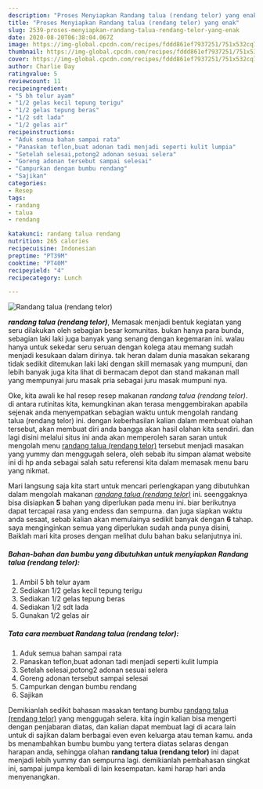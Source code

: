 ```yaml
---
description: "Proses Menyiapkan Randang talua (rendang telor) yang enak"
title: "Proses Menyiapkan Randang talua (rendang telor) yang enak"
slug: 2539-proses-menyiapkan-randang-talua-rendang-telor-yang-enak
date: 2020-08-20T06:38:04.067Z
image: https://img-global.cpcdn.com/recipes/fddd861ef7937251/751x532cq70/randang-talua-rendang-telor-foto-resep-utama.jpg
thumbnail: https://img-global.cpcdn.com/recipes/fddd861ef7937251/751x532cq70/randang-talua-rendang-telor-foto-resep-utama.jpg
cover: https://img-global.cpcdn.com/recipes/fddd861ef7937251/751x532cq70/randang-talua-rendang-telor-foto-resep-utama.jpg
author: Charlie Day
ratingvalue: 5
reviewcount: 11
recipeingredient:
- "5 bh telur ayam"
- "1/2 gelas kecil tepung terigu"
- "1/2 gelas tepung beras"
- "1/2 sdt lada"
- "1/2 gelas air"
recipeinstructions:
- "Aduk semua bahan sampai rata"
- "Panaskan teflon,buat adonan tadi menjadi seperti kulit lumpia"
- "Setelah selesai,potong2 adonan sesuai selera"
- "Goreng adonan tersebut sampai selesai"
- "Campurkan dengan bumbu rendang"
- "Sajikan"
categories:
- Resep
tags:
- randang
- talua
- rendang

katakunci: randang talua rendang 
nutrition: 265 calories
recipecuisine: Indonesian
preptime: "PT39M"
cooktime: "PT40M"
recipeyield: "4"
recipecategory: Lunch

---
```



![Randang talua (rendang telor)](https://img-global.cpcdn.com/recipes/fddd861ef7937251/751x532cq70/randang-talua-rendang-telor-foto-resep-utama.jpg)

<b><i>randang talua (rendang telor)</i></b>, Memasak menjadi bentuk kegiatan yang seru dilakukan oleh sebagian besar komunitas. bukan hanya para bunda, sebagian laki laki juga banyak yang senang dengan kegemaran ini. walau hanya untuk sekedar seru seruan dengan kolega atau memang sudah menjadi kesukaan dalam dirinya. tak heran dalam dunia masakan sekarang tidak sedikit ditemukan laki laki dengan skill memasak yang mumpuni, dan lebih banyak juga kita lihat di bermacam depot dan stand makanan mall yang mempunyai juru masak pria sebagai juru masak mumpuni nya.

Oke, kita awali ke hal resep resep makanan <i>randang talua (rendang telor)</i>. di antara rutinitas kita, kemungkinan akan terasa menggembirakan apabila sejenak anda menyempatkan sebagian waktu untuk mengolah randang talua (rendang telor) ini. dengan keberhasilan kalian dalam membuat olahan tersebut, akan membuat diri anda bangga akan hasil olahan kita sendiri. dan lagi disini melalui situs ini anda akan memperoleh saran saran untuk mengolah menu <u>randang talua (rendang telor)</u> tersebut menjadi masakan yang yummy dan menggugah selera, oleh sebab itu simpan alamat website ini di hp anda sebagai salah satu referensi kita dalam memasak menu baru yang nikmat.




Mari langsung saja kita start untuk mencari perlengkapan yang dibutuhkan dalam mengolah makanan <u><i>randang talua (rendang telor)</i></u> ini. seenggaknya bisa disiapkan <b>5</b> bahan yang diperlukan pada menu ini. biar berikutnya dapat tercapai rasa yang endess dan sempurna. dan juga siapkan waktu anda sesaat, sebab kalian akan memulainya sedikit banyak dengan <b>6</b> tahap. saya menginginkan semua yang diperlukan sudah anda punya disini, Baiklah mari kita proses dengan melihat dulu bahan baku selanjutnya ini.

<!--inarticleads1-->

##### Bahan-bahan dan bumbu yang dibutuhkan untuk menyiapkan Randang talua (rendang telor):

1. Ambil 5 bh telur ayam
1. Sediakan 1/2 gelas kecil tepung terigu
1. Sediakan 1/2 gelas tepung beras
1. Sediakan 1/2 sdt lada
1. Gunakan 1/2 gelas air




<!--inarticleads2-->

##### Tata cara membuat Randang talua (rendang telor):

1. Aduk semua bahan sampai rata
1. Panaskan teflon,buat adonan tadi menjadi seperti kulit lumpia
1. Setelah selesai,potong2 adonan sesuai selera
1. Goreng adonan tersebut sampai selesai
1. Campurkan dengan bumbu rendang
1. Sajikan




Demikianlah sedikit bahasan masakan tentang bumbu <u>randang talua (rendang telor)</u> yang menggugah selera. kita ingin kalian bisa mengerti dengan penjabaran diatas, dan kalian dapat membuat lagi di acara lain untuk di sajikan dalam berbagai even even keluarga atau teman kamu. anda bs menambahkan bumbu bumbu yang tertera diatas selaras dengan harapan anda, sehingga olahan <b>randang talua (rendang telor)</b> ini dapat menjadi lebih yummy dan sempurna lagi. demikianlah pembahasan singkat ini, sampai jumpa kembali di lain kesempatan. kami harap hari anda menyenangkan.
